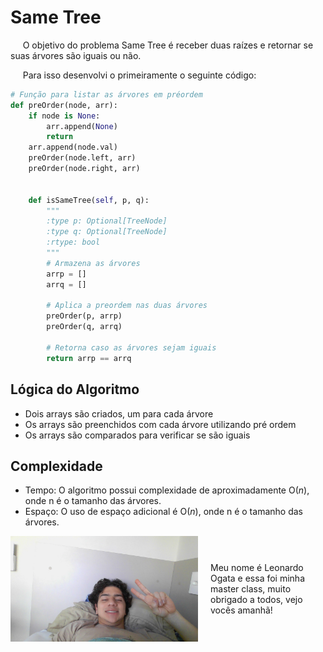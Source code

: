 # Same Tree

&nbsp;&nbsp;&nbsp;&nbsp; O objetivo do problema Same Tree é receber duas raízes e retornar se suas árvores são iguais ou não. 

&nbsp;&nbsp;&nbsp;&nbsp; Para isso desenvolvi o primeiramente o seguinte código: 

```python
# Função para listar as árvores em préordem
def preOrder(node, arr):
    if node is None:
        arr.append(None)
        return
    arr.append(node.val)
    preOrder(node.left, arr)
    preOrder(node.right, arr)


    def isSameTree(self, p, q):
        """
        :type p: Optional[TreeNode]
        :type q: Optional[TreeNode]
        :rtype: bool
        """
        # Armazena as árvores
        arrp = []
        arrq = []

        # Aplica a preordem nas duas árvores
        preOrder(p, arrp)
        preOrder(q, arrq)

        # Retorna caso as árvores sejam iguais
        return arrp == arrq


```

## Lógica do Algoritmo
- Dois arrays são criados, um para cada árvore
- Os arrays são preenchidos com cada árvore utilizando pré ordem
- Os arrays são comparados para verificar se são iguais

## Complexidade
- Tempo: O algoritmo possui complexidade de aproximadamente O($n$), onde n é o tamanho das árvores.
- Espaço: O uso de espaço adicional é O(${n}$), onde n é o tamanho das árvores.

<div style="display: flex; align-items: center; justify-content: center;">
    <img src="leoogata20.jpg" alt="leoogata" style="width: 300px; height: auto; margin-right: 20px;">
    <div>
        <p>Meu nome é Leonardo Ogata e essa foi minha master class, muito obrigado a todos, vejo vocês amanhã!</p>
    </div>
</div>
